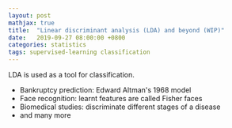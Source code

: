 ```yaml
---
layout: post
mathjax: true
title:  "Linear discriminant analysis (LDA) and beyond (WIP)"
date:   2019-09-27 08:00:00 +0800
categories: statistics
tags: supervised-learning classification
---
```


LDA is used as a tool for classification.

- Bankruptcy prediction: Edward Altman's 1968 model
- Face recognition: learnt features are called Fisher faces
- Biomedical studies: discriminate different stages of a disease
- and many more
